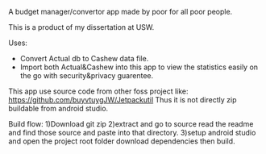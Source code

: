A budget manager/convertor app made by poor for all poor people.

This is a product of my dissertation at USW.

Uses:
- Convert Actual db to Cashew data file.
- Import both Actual&Cashew into this app to view the statistics easily on the go with security&privacy guarentee.

This app use source code from other foss project like: https://github.com/buyvtuygJW/Jetpackutil
Thus it is not directly zip buildable from android studio.

Build flow:
1)Download git zip
2)extract and go to source read the readme and find those source and paste into that directory.
3)setup android studio and open the project root folder download dependencies then build.
